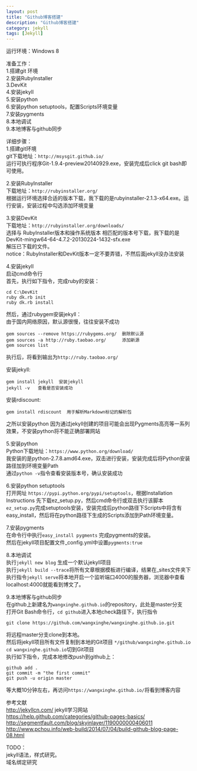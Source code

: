 ```yaml
---
layout: post
title: "Github博客搭建"
description: "Github博客搭建"
category: jekyll
tags: [Jekyll]
---
```



运行环境：Windows 8	

准备工作：  
   1.搭建git 环境  
   2.安装RubyInstaller  
   3.DevKit  
   4.安装jekyll  
   5.安装python  
   6.安装python setuptools，配置Scripts环境变量  
   7.安装pygments  
   8.本地调试  
   9.本地博客与github同步

详细步骤：  
1.搭建git环境  
git下载地址：`http://msysgit.github.io/`  
运行可执行程序Git-1.9.4-preview20140929.exe，安装完成后click git bash即可使用。

2.安装RubyInstaller  
下载地址：`http://rubyinstaller.org/`  
根据运行环境选择合适的版本下载，我下载的是rubyinstaller-2.1.3-x64.exe。运行安装，安装过程中勾选添加环境变量	

3.安装DevKit  
下载地址：`http://rubyinstaller.org/downloads/`  
选择与  RubyInstaller版本和操作系统版本 相匹配的版本号下载，我下载的是DevKit-mingw64-64-4.7.2-20130224-1432-sfx.exe  
解压已下载的文件。  
notice：RubyInstaller和DevKit版本一定不要弄错，不然后面jekyll没办法安装  

4.安装jekyll  
启动cmd命令行  
首先，执行如下指令，完成ruby的安装：  

	cd C:\DevKit  
	ruby dk.rb init  
	ruby dk.rb install

然后，通过rubygem安装jekyll：  
由于国内网络原因，默认源很慢，往往安装不成功  

	gem sources --remove https://rubygems.org/	删除默认源
	gem sources -a http://ruby.taobao.org/		添加新源
	gem sources list

执行后，将看到输出为`http://ruby.taobao.org/`  

安装jekyll:

	gem install jekyll  安装jekyll
	jekyll -v	查看是否安装成功

安装rdiscount:

	gem install rdiscount  用于解析Markdown标记的解析包

之所以安装python 因为通过jekyll创建的项目可能会出现Pygments高亮等一系列效果，不安装python将不能正确部署网站  

5.安装python  
Python下载地址：`https://www.python.org/download/	`  
我安装的是python-2.7.8.amd64.exe，双击进行安装，安装完成后将Python安装路径加到环境变量Path  
通过`python -v`指令查看安装版本号，确认安装成功			

6.安装python setuptools  
打开网址 `https://pypi.python.org/pypi/setuptools`，根据Installation Instructions 先下载ez_setup.py，然后cmd命令行或双击执行该脚本	`ez_setup.py`完成setuptools安装，安装完成后python路径下Scripts中将含有easy_install，然后将在python路径下生成的Scripts添加到Path环境变量。		

7.安装pygments  
在命令行中执行`easy_install pygments` 完成pygments的安装。  
然后在jekyll项目配置文件_config.yml中设置`pygments:true`		

8.本地调试  
执行`jekyll new blog` 生成一个默认jekyll项目  
执行`jekyll build --trace`将所有文章根据模板进行编译，结果在_sites文件夹下  
执行指令`jekyll serve`将本地开启一个监听端口4000的服务器，浏览器中查看localhost:4000就能看到博文了。			

9.本地博客与github同步  
在github上新建名为`wangxinghe.github.io`的repository，此处是master分支  
打开Git Bash命令行，`cd github`进入本地check路径下，执行指令

	git clone https://github.com/wangxinghe/wangxinghe.github.io.git		
将远程master分支clone到本地。  
然后将jekyll项目所有文件复制到本地的Git项目	`*/github/wangxinghe.github.io`  
`cd wangxinghe.github.io`切到Git项目			
执行如下指令，完成本地修改push到github上：

	github add .		
	git commit -m "the first commit"	
	git push -u origin master		
 
等大概10分钟左右，再访问`https://wangxinghe.github.io/`将看到博客内容		

参考文献  
http://jekyllcn.com/ jekyll学习网站  
https://help.github.com/categories/github-pages-basics/  
http://segmentfault.com/blog/skyinlayer/1190000000406011  
http://www.pchou.info/web-build/2014/07/04/build-github-blog-page-08.html		

TODO：  
jekyll语法，样式研究。  
域名绑定研究  

